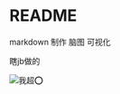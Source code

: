 # README

markdown 制作 脑图 可视化

瞎jb做的

![我超⭕️](https://github.com/ksgfk/Markdown-To-Mindmap-Visualization/gallery/1.png)
